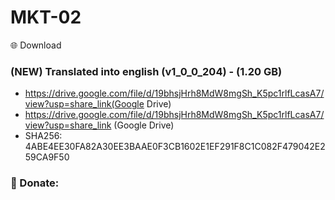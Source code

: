 # MKT-02
🌐 Download
### (NEW) Translated into english (v1_0_0_204) - (1.20 GB)
- https://drive.google.com/file/d/19bhsjHrh8MdW8mgSh_K5pc1rlfLcasA7/view?usp=share_link(Google Drive)
- https://drive.google.com/file/d/19bhsjHrh8MdW8mgSh_K5pc1rlfLcasA7/view?usp=share_link (Google Drive)
- SHA256: 4ABE4EE30FA82A30EE3BAAE0F3CB1602E1EF291F8C1C082F479042E259CA9F50
### 🚀 Donate:
